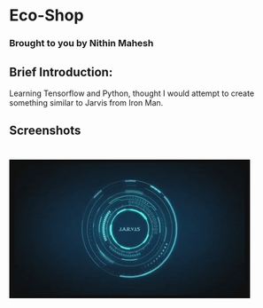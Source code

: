 Eco-Shop
======

### Brought to you by Nithin Mahesh

## Brief Introduction: 

Learning Tensorflow and Python, thought I would attempt to create something similar to Jarvis from Iron Man.

## Screenshots
![Jarvis](./JarvisGithubGif.gif)
=======
